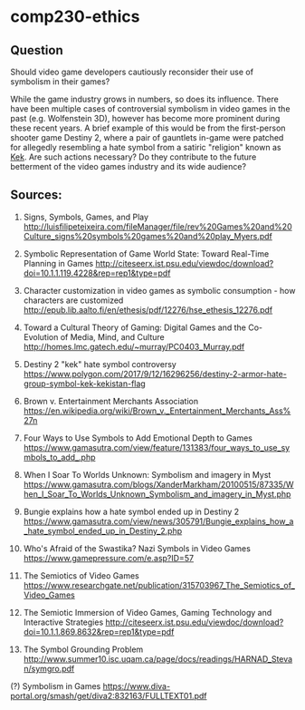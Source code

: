 # comp230-ethics

## Question

Should video game developers cautiously reconsider their use of symbolism in their games?

While the game industry grows in numbers, so does its influence. There have been multiple cases of controversial symbolism in video games in the past (e.g. Wolfenstein 3D), however has become more prominent during these recent years. A brief example of this would be from the first-person shooter game Destiny 2, where a pair of gauntlets in-game were patched for allegedly resembling a hate symbol from a satiric "religion" known as [Kek](http://thecultofkek.com/). Are such actions necessary? Do they contribute to the future betterment of the video games industry and its wide audience? 


## Sources:
1. Signs, Symbols, Games, and Play
http://luisfilipeteixeira.com/fileManager/file/rev%20Games%20and%20Culture_signs%20symbols%20games%20and%20play_Myers.pdf


2. Symbolic Representation of Game World State: Toward Real-Time Planning in Games
http://citeseerx.ist.psu.edu/viewdoc/download?doi=10.1.1.119.4228&rep=rep1&type=pdf


3. Character customization in video games as symbolic consumption - how characters are customized
http://epub.lib.aalto.fi/en/ethesis/pdf/12276/hse_ethesis_12276.pdf


4. Toward a Cultural Theory of Gaming: Digital Games and the Co-Evolution of Media, Mind, and Culture
http://homes.lmc.gatech.edu/~murray/PC0403_Murray.pdf


5. Destiny 2 "kek" hate symbol controversy
https://www.polygon.com/2017/9/12/16296256/destiny-2-armor-hate-group-symbol-kek-kekistan-flag


6. Brown v. Entertainment Merchants Association
https://en.wikipedia.org/wiki/Brown_v._Entertainment_Merchants_Ass%27n


7. Four Ways to Use Symbols to Add Emotional Depth to Games
https://www.gamasutra.com/view/feature/131383/four_ways_to_use_symbols_to_add_.php


8. When I Soar To Worlds Unknown: Symbolism and imagery in Myst
https://www.gamasutra.com/blogs/XanderMarkham/20100515/87335/When_I_Soar_To_Worlds_Unknown_Symbolism_and_imagery_in_Myst.php


9. Bungie explains how a hate symbol ended up in Destiny 2
https://www.gamasutra.com/view/news/305791/Bungie_explains_how_a_hate_symbol_ended_up_in_Destiny_2.php


10. Who's Afraid of the Swastika? Nazi Symbols in Video Games
https://www.gamepressure.com/e.asp?ID=57


11. The Semiotics of Video Games
https://www.researchgate.net/publication/315703967_The_Semiotics_of_Video_Games


12. The Semiotic Immersion of Video Games,
Gaming Technology and Interactive Strategies
http://citeseerx.ist.psu.edu/viewdoc/download?doi=10.1.1.869.8632&rep=rep1&type=pdf

13. The Symbol Grounding Problem
http://www.summer10.isc.uqam.ca/page/docs/readings/HARNAD_Stevan/symgro.pdf

(?) Symbolism in Games
https://www.diva-portal.org/smash/get/diva2:832163/FULLTEXT01.pdf
